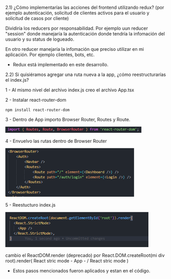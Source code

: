 2.1) ¿Cómo implementarías las acciones del frontend utilizando redux? (por ejemplo autenticación, solicitud de clientes activos para el usuario y solicitud de casos por cliente)

Dividiría los reducers por responsabilidad.
Por ejemplo uun reducer "session" donde manejaría la autenticación donde tendría la infomación
del usuario y su status de logueado.

En otro reducer manejaría la infomación que preciso utilizar en mi aplicación.
Por ejemplo clientes, bots, etc.

- Redux está implementado en este desarrollo.

2.2) Si quisiéramos agregar una ruta nueva a la app, ¿cómo reestructurarías el index.js?

1 - Al mismo nivel del archivo index.js creo el archivo App.tsx

2 - Instalar react-router-dom

```
npm install react-router-dom
```

3 - Dentro de App importo Browser Router, Routes y Route.

<div align="left">

![image](./assets-ej-2/imports.png)

</div>

4 - Envuelvo las rutas dentro de Browser Router

<div align="left">

![image](./assets-ej-2/routes.png)

</div>

5 - Reestucturo index.js

<div align="left">

![image](./assets-ej-2/index.png)

</div>

cambio el ReactDOM.render (deprecado) por React.DOM.createRoot(mi div root).render( React stric mode - App - / React stric mode )

- Estos pasos mencionados fueron aplicados y estan en el código.